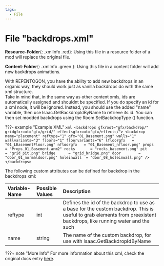 ```yaml
---
tags:
  - File
---
```

# File "backdrops.xml"

**Resource-Folder**{: .xmlInfo .red}: Using this file in a resource folder of a mod will replace the original file.

**Content-Folder**{: .xmlInfo .green }: Using this file in a content folder will add new backdrops animations.

With REPENTOGON, you have the ability to add new backdrops in an organic way, they should work just as vanilla backdrops do with the same xml structure.   
Take in mind that, in the same way as other content xmls, ids are automatically assigned and shouldnt be specified. If you do specify an id for a xml node, it will be ignored.
Instead, you should use the added "name" variable, then use Isaac.GetBackdropIdByName to retrieve its id.
You can then set modded backdrops using the Room.SetBackdropType () function.

???- example "Example XML"
	```xml
	<backdrops gfxroot="gfx/backdrop/" gridgfxroot="gfx/grid/" effectsgfxroot="gfx/effects/">
		<backdrop name="placement" reftype="1" gfx="01_Basement.png" walls="1" wallvariants="3" floors="1" floorvariants="6"
			lfloorgfx	= "01_LBasementFloor.png"
			nfloorgfx	= "01_Basement_nfloor.png"
			props		= "Props_01_Basement.anm2"
			rocks		= "rocks_basement.png"
			pit			= "grid_pit.png"
			bridge		= "grid_bridge.png"
			door		= "door_01_normaldoor.png"
			holeinwall	= "door_08_holeinwall.png"
		/>
	</backdrops>
	```

The following custom attributes can be defined for backdrop in the backdrops xml:

| Variable-Name | Possible Values | Description |
|:--|:--|:--|
|reftype|int|Defines the id of the backdrop to use as a base for the custom backdrop. This is useful to grab elements from preexistent backdrops, like running water and the such|
|name|string|The name of the custom backdrop, for use with Isaac.GetBackdropIdByName|

???+ note "More Info"
    For more information about this xml, check the original docs entry [here](https://wofsauge.github.io/IsaacDocs/rep/xml/backdrops.html).
